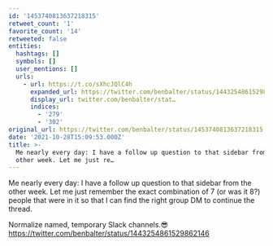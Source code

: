 ```yaml
---
id: '1453740813637218315'
retweet_count: '1'
favorite_count: '14'
retweeted: false
entities:
  hashtags: []
  symbols: []
  user_mentions: []
  urls:
    - url: https://t.co/sXhcJQlC4h
      expanded_url: https://twitter.com/benbalter/status/1443254861529862146
      display_url: twitter.com/benbalter/stat…
      indices:
        - '279'
        - '302'
original_url: https://twitter.com/benbalter/status/1453740813637218315
date: '2021-10-28T15:09:53.000Z'
title: >-
  Me nearly every day: I have a follow up question to that sidebar from the
  other week. Let me just re…
---
```


Me nearly every day: I have a follow up question to that sidebar from the other week. Let me just remember the exact combination of 7 (or was it 8?) people that were in it so that I can find the right group DM to continue the thread.

Normalize named, temporary Slack channels.😎 https://twitter.com/benbalter/status/1443254861529862146